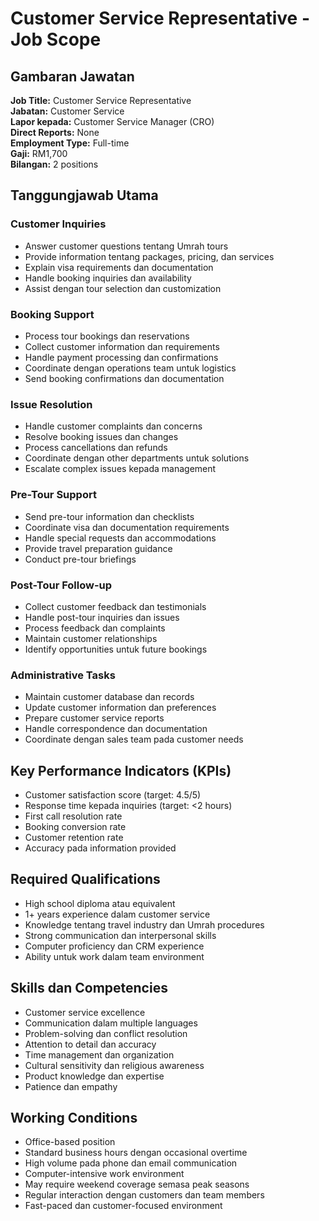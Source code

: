 # Customer Service Representative - Job Scope

## Gambaran Jawatan
**Job Title:** Customer Service Representative  
**Jabatan:** Customer Service  
**Lapor kepada:** Customer Service Manager (CRO)  
**Direct Reports:** None  
**Employment Type:** Full-time  
**Gaji:** RM1,700  
**Bilangan:** 2 positions

## Tanggungjawab Utama

### Customer Inquiries
- Answer customer questions tentang Umrah tours
- Provide information tentang packages, pricing, dan services
- Explain visa requirements dan documentation
- Handle booking inquiries dan availability
- Assist dengan tour selection dan customization

### Booking Support
- Process tour bookings dan reservations
- Collect customer information dan requirements
- Handle payment processing dan confirmations
- Coordinate dengan operations team untuk logistics
- Send booking confirmations dan documentation

### Issue Resolution
- Handle customer complaints dan concerns
- Resolve booking issues dan changes
- Process cancellations dan refunds
- Coordinate dengan other departments untuk solutions
- Escalate complex issues kepada management

### Pre-Tour Support
- Send pre-tour information dan checklists
- Coordinate visa dan documentation requirements
- Handle special requests dan accommodations
- Provide travel preparation guidance
- Conduct pre-tour briefings

### Post-Tour Follow-up
- Collect customer feedback dan testimonials
- Handle post-tour inquiries dan issues
- Process feedback dan complaints
- Maintain customer relationships
- Identify opportunities untuk future bookings

### Administrative Tasks
- Maintain customer database dan records
- Update customer information dan preferences
- Prepare customer service reports
- Handle correspondence dan documentation
- Coordinate dengan sales team pada customer needs

## Key Performance Indicators (KPIs)
- Customer satisfaction score (target: 4.5/5)
- Response time kepada inquiries (target: <2 hours)
- First call resolution rate
- Booking conversion rate
- Customer retention rate
- Accuracy pada information provided

## Required Qualifications
- High school diploma atau equivalent
- 1+ years experience dalam customer service
- Knowledge tentang travel industry dan Umrah procedures
- Strong communication dan interpersonal skills
- Computer proficiency dan CRM experience
- Ability untuk work dalam team environment

## Skills dan Competencies
- Customer service excellence
- Communication dalam multiple languages
- Problem-solving dan conflict resolution
- Attention to detail dan accuracy
- Time management dan organization
- Cultural sensitivity dan religious awareness
- Product knowledge dan expertise
- Patience dan empathy

## Working Conditions
- Office-based position
- Standard business hours dengan occasional overtime
- High volume pada phone dan email communication
- Computer-intensive work environment
- May require weekend coverage semasa peak seasons
- Regular interaction dengan customers dan team members
- Fast-paced dan customer-focused environment
